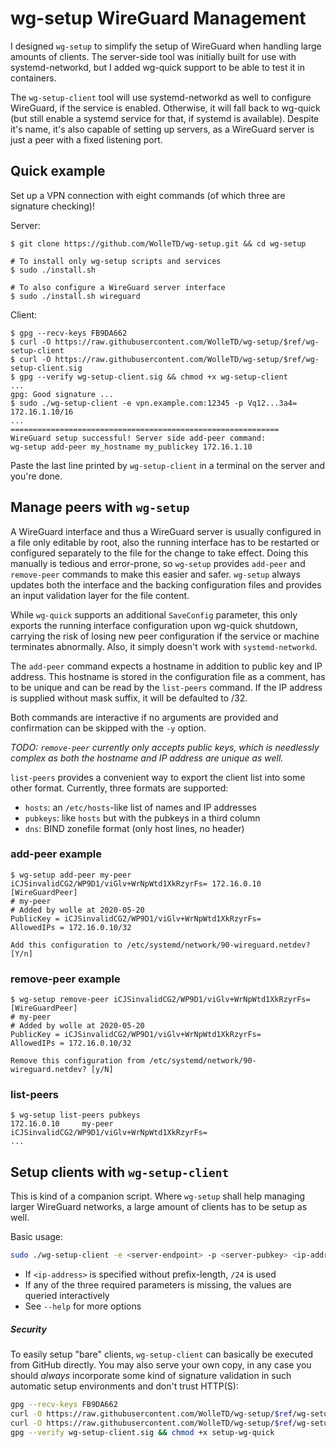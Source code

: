# wg-setup WireGuard Management

I designed `wg-setup` to simplify the setup of WireGuard when handling large amounts of
clients. The server-side tool was initially built for use with systemd-networkd, but I
added wg-quick support to be able to test it in containers.

The `wg-setup-client` tool will use systemd-networkd as well to configure WireGuard, if
the service is enabled. Otherwise, it will fall back to wg-quick (but still enable a systemd
service for that, if systemd is available). Despite it's name, it's also capable of setting
up servers, as a WireGuard server is just a peer with a fixed listening port.

## Quick example

Set up a VPN connection with eight commands (of which three are signature checking)!

Server:
```
$ git clone https://github.com/WolleTD/wg-setup.git && cd wg-setup

# To install only wg-setup scripts and services
$ sudo ./install.sh

# To also configure a WireGuard server interface
$ sudo ./install.sh wireguard
```

Client:
```
$ gpg --recv-keys FB9DA662
$ curl -O https://raw.githubusercontent.com/WolleTD/wg-setup/$ref/wg-setup-client
$ curl -O https://raw.githubusercontent.com/WolleTD/wg-setup/$ref/wg-setup-client.sig
$ gpg --verify wg-setup-client.sig && chmod +x wg-setup-client
...
gpg: Good signature ...
$ sudo ./wg-setup-client -e vpn.example.com:12345 -p Vq12...3a4= 172.16.1.10/16
...
============================================================
WireGuard setup successful! Server side add-peer command:
wg-setup add-peer my_hostname my_publickey 172.16.1.10
```

Paste the last line printed by `wg-setup-client` in a terminal on the server and you're done.

## Manage peers with `wg-setup`

A WireGuard interface and thus a WireGuard server is usually configured in a file only editable
by root, also the running interface has to be restarted or configured separately to the file for
the change to take effect.
Doing this manually is tedious and error-prone, so `wg-setup` provides `add-peer` and `remove-peer`
commands to make this easier and safer.
`wg-setup` always updates both the interface and the backing configuration files and provides
an input validation layer for the file content.

While `wg-quick` supports an additional `SaveConfig` parameter, this only exports the running
interface configuration upon wg-quick shutdown, carrying the risk of losing new peer configuration
if the service or machine terminates abnormally.
Also, it simply doesn't work with `systemd-networkd`.

The `add-peer` command expects a hostname in addition to public key and IP address. This hostname
is stored in the configuration file as a comment, has to be unique and can be read by the
`list-peers` command.
If the IP address is supplied without mask suffix, it will be defaulted to /32.

Both commands are interactive if no arguments are provided and confirmation can be skipped with
the `-y` option.

_TODO: `remove-peer` currently only accepts public keys, which is needlessly complex as both
the hostname and IP address are unique as well._

`list-peers` provides a convenient way to export the client list into some other format.
Currently, three formats are supported:

* `hosts`: an `/etc/hosts`-like list of names and IP addresses
* `pubkeys`: like `hosts` but with the pubkeys in a third column
* `dns`: BIND zonefile format (only host lines, no header)

### add-peer example

```
$ wg-setup add-peer my-peer iCJSinvalidCG2/WP9D1/viGlv+WrNpWtd1XkRzyrFs= 172.16.0.10
[WireGuardPeer]
# my-peer
# Added by wolle at 2020-05-20
PublicKey = iCJSinvalidCG2/WP9D1/viGlv+WrNpWtd1XkRzyrFs=
AllowedIPs = 172.16.0.10/32

Add this configuration to /etc/systemd/network/90-wireguard.netdev? [Y/n]
```

### remove-peer example

```
$ wg-setup remove-peer iCJSinvalidCG2/WP9D1/viGlv+WrNpWtd1XkRzyrFs=
[WireGuardPeer]
# my-peer
# Added by wolle at 2020-05-20
PublicKey = iCJSinvalidCG2/WP9D1/viGlv+WrNpWtd1XkRzyrFs=
AllowedIPs = 172.16.0.10/32

Remove this configuration from /etc/systemd/network/90-wireguard.netdev? [y/N]
```

### list-peers

```
$ wg-setup list-peers pubkeys
172.16.0.10     my-peer         iCJSinvalidCG2/WP9D1/viGlv+WrNpWtd1XkRzyrFs=
...
```

## Setup clients with `wg-setup-client`

This is kind of a companion script. Where `wg-setup` shall help managing larger WireGuard
networks, a large amount of clients has to be setup as well.

Basic usage:
```bash
sudo ./wg-setup-client -e <server-endpoint> -p <server-pubkey> <ip-address>
```

- If `<ip-address>` is specified without prefix-length, `/24` is used
- If any of the three required parameters is missing, the values are queried interactively
- See `--help` for more options

##### Security

To easily setup "bare" clients, `wg-setup-client` can basically be executed from GitHub directly.
You may also serve your own copy, in any case you should _always_ incorporate some kind of
signature validation in such automatic setup environments and don't trust HTTP(S):

```bash
gpg --recv-keys FB9DA662
curl -O https://raw.githubusercontent.com/WolleTD/wg-setup/$ref/wg-setup-client
curl -O https://raw.githubusercontent.com/WolleTD/wg-setup/$ref/wg-setup-client.sig
gpg --verify wg-setup-client.sig && chmod +x setup-wg-quick
```
